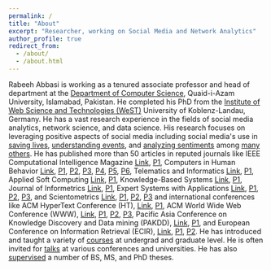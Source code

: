 ```yaml
---
permalink: /
title: "About"
excerpt: "Researcher, working on Social Media and Network Analytics"
author_profile: true
redirect_from: 
  - /about/
  - /about.html
---
```


Rabeeh Abbasi is working as a tenured associate professor and head of department at the [Department of Computer Science](http://cs.qau.edu.pk/), Quaid-i-Azam University, Islamabad, Pakistan. He completed his PhD from the [Institute of Web Science and Technologies (WeST)](https://west.uni-koblenz.de/) University of Koblenz-Landau, Germany. He has a vast research experience in the fields of social media analytics, network science, and data science. His research focuses on leveraging positive aspects of social media including social media's use in [saving lives](https://www.sciencedirect.com/science/article/abs/pii/S0736585316303835), [understanding events](https://ieeexplore.ieee.org/document/8764659/), and [analyzing sentiments](https://ieeexplore.ieee.org/document/8948044) among [many others](/publications). He has published more than 50 articles in reputed journals like IEEE Computational Intelligence Magazine [Link](https://cis.ieee.org/publications/ci-magazine), [P1](https://ieeexplore.ieee.org/xpl/RecentIssue.jsp?punumber=10207), Computers in Human Behavior [Link](https://www.journals.elsevier.com/computers-in-human-behavior), [P1](https://www.sciencedirect.com/science/article/abs/pii/S0747563219304479), [P2](https://www.sciencedirect.com/science/article/abs/pii/S0747563218305995), [P3](https://www.sciencedirect.com/science/article/abs/pii/S0747563218302905), [P4](https://www.sciencedirect.com/science/article/abs/pii/S0747563218300840), [P5](https://www.sciencedirect.com/science/article/abs/pii/S0747563218301407), [P6](https://www.sciencedirect.com/science/article/abs/pii/S0747563216307531), Telematics and Informatics [Link](https://www.journals.elsevier.com/telematics-and-informatics), [P1](https://www.sciencedirect.com/science/article/abs/pii/S0736585316303835), Applied Soft Computing [Link](https://www.journals.elsevier.com/applied-soft-computing), [P1](https://www.sciencedirect.com/science/article/abs/pii/S1568494617306774), Knowledge-Based Systems [Link](https://www.journals.elsevier.com/knowledge-based-systems), [P1](http://www.sciencedirect.com/science/article/pii/S0950705120306353), Journal of Informetrics [Link](https://www.journals.elsevier.com/journal-of-informetrics), [P1](http://www.sciencedirect.com/science/article/pii/S1751157720306386), Expert Systems with Applications [Link](https://www.journals.elsevier.com/expert-systems-with-applications/), [P1](http://www.sciencedirect.com/science/article/pii/S0957417420310599), [P2](http://www.sciencedirect.com/science/article/pii/S0957417419304051), [P3](http://www.sciencedirect.com/science/article/pii/S0957417420310599), and Scientometrics [Link](https://www.springer.com/journal/11192), [P1](https://link.springer.com/article/10.1007%2Fs11192-020-03466-w), [P2](https://link.springer.com/article/10.1007/s11192-019-03334-2), [P3](https://link.springer.com/article/10.1007%2Fs11192-019-03112-0) and international conferences like ACM HyperText Conference (HT), [Link](https://dl.acm.org/conference/ht), [P1](https://dl.acm.org/doi/10.1145/1557914.1557952), ACM World Wide Web Conference (WWW), [Link](https://dl.acm.org/conference/www), [P1](https://dl.acm.org/doi/10.1145/3184558.3186335), [P2](https://dl.acm.org/doi/10.1145/3041021.3054137), [P3](https://dl.acm.org/doi/10.1145/3041021.3054164), Pacific Asia Conference on Knowledge Discovery and Data mining (PAKDD), [Link](https://link.springer.com/conference/pakdd), [P1](https://link.springer.com/chapter/10.1007%2F978-3-319-93037-4_42), and European Conference on Information Retrieval (ECIR), [Link](https://link.springer.com/conference/ecir), [P1](https://link.springer.com/chapter/10.1007%2F978-3-030-45442-5_64), [P2](https://link.springer.com/chapter/10.1007%2F978-3-642-00958-7_62). He has introduced and taught a variety of [courses](/teaching) at undergrad and graduate level. He is often invited for [talks](/talks) at various conferences and universities. He has also [supervised](/supervision) a number of BS, MS, and PhD theses.

